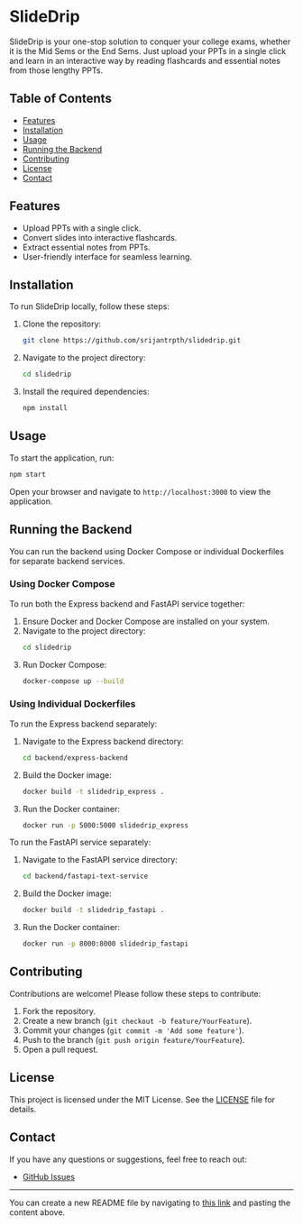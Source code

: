 # SlideDrip

SlideDrip is your one-stop solution to conquer your college exams, whether it is the Mid Sems or the End Sems. Just upload your PPTs in a single click and learn in an interactive way by reading flashcards and essential notes from those lengthy PPTs.

## Table of Contents
- [Features](#features)
- [Installation](#installation)
- [Usage](#usage)
- [Running the Backend](#running-the-backend)
- [Contributing](#contributing)
- [License](#license)
- [Contact](#contact)

## Features
- Upload PPTs with a single click.
- Convert slides into interactive flashcards.
- Extract essential notes from PPTs.
- User-friendly interface for seamless learning.

## Installation
To run SlideDrip locally, follow these steps:

1. Clone the repository:
    ```sh
    git clone https://github.com/srijantrpth/slidedrip.git
    ```
2. Navigate to the project directory:
    ```sh
    cd slidedrip
    ```
3. Install the required dependencies:
    ```sh
    npm install
    ```

## Usage
To start the application, run:
```sh
npm start
```
Open your browser and navigate to `http://localhost:3000` to view the application.

## Running the Backend
You can run the backend using Docker Compose or individual Dockerfiles for separate backend services.

### Using Docker Compose
To run both the Express backend and FastAPI service together:
1. Ensure Docker and Docker Compose are installed on your system.
2. Navigate to the project directory:
    ```sh
    cd slidedrip
    ```
3. Run Docker Compose:
    ```sh
    docker-compose up --build
    ```

### Using Individual Dockerfiles
To run the Express backend separately:
1. Navigate to the Express backend directory:
    ```sh
    cd backend/express-backend
    ```
2. Build the Docker image:
    ```sh
    docker build -t slidedrip_express .
    ```
3. Run the Docker container:
    ```sh
    docker run -p 5000:5000 slidedrip_express
    ```

To run the FastAPI service separately:
1. Navigate to the FastAPI service directory:
    ```sh
    cd backend/fastapi-text-service
    ```
2. Build the Docker image:
    ```sh
    docker build -t slidedrip_fastapi .
    ```
3. Run the Docker container:
    ```sh
    docker run -p 8000:8000 slidedrip_fastapi
    ```

## Contributing
Contributions are welcome! Please follow these steps to contribute:

1. Fork the repository.
2. Create a new branch (`git checkout -b feature/YourFeature`).
3. Commit your changes (`git commit -m 'Add some feature'`).
4. Push to the branch (`git push origin feature/YourFeature`).
5. Open a pull request.

## License
This project is licensed under the MIT License. See the [LICENSE](LICENSE) file for details.

## Contact
If you have any questions or suggestions, feel free to reach out:

- [GitHub Issues](https://github.com/srijantrpth/slidedrip/issues)

---

You can create a new README file by navigating to [this link](https://github.com/srijantrpth/slidedrip/new/main?filename=README.md) and pasting the content above.
